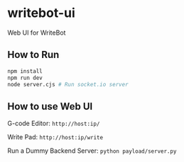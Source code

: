 # writebot-ui

Web UI for WriteBot

## How to Run

```bash
npm install
npm run dev
node server.cjs # Run socket.io server
```

## How to use Web UI

G-code Editor: `http://host:ip/`
  
Write Pad: `http://host:ip/write`

Run a Dummy Backend Server: `python payload/server.py`